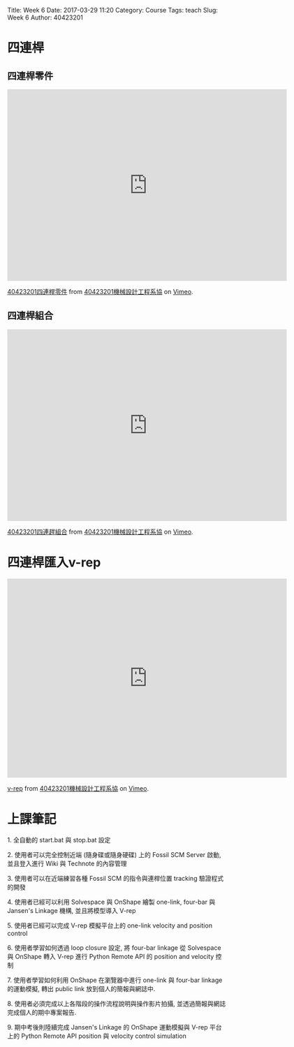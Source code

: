 Title: Week 6 
Date: 2017-03-29 11:20
Category: Course
Tags: teach
Slug: Week 6
Author: 40423201

<!-- PELICAN_END_SUMMARY -->

<h1>四連桿</h1>

<h2>四連桿零件</h2>

<iframe src="https://player.vimeo.com/video/211594708" width="640" height="439" frameborder="0" webkitallowfullscreen mozallowfullscreen allowfullscreen></iframe>
<p><a href="https://vimeo.com/211594708">40423201四連桿零件</a> from <a href="https://vimeo.com/user45597735">40423201機械設計工程系協</a> on <a href="https://vimeo.com">Vimeo</a>.</p>

<h2>四連桿組合</h2>

<iframe src="https://player.vimeo.com/video/211594891" width="640" height="439" frameborder="0" webkitallowfullscreen mozallowfullscreen allowfullscreen></iframe>
<p><a href="https://vimeo.com/211594891">40423201四連趕組合</a> from <a href="https://vimeo.com/user45597735">40423201機械設計工程系協</a> on <a href="https://vimeo.com">Vimeo</a>.</p>

<h1>四連桿匯入v-rep</h1>

<iframe src="https://player.vimeo.com/video/212843349" width="640" height="456" frameborder="0" webkitallowfullscreen mozallowfullscreen allowfullscreen></iframe>
<p><a href="https://vimeo.com/212843349">v-rep</a> from <a href="https://vimeo.com/user45597735">40423201機械設計工程系協</a> on <a href="https://vimeo.com">Vimeo</a>.</p>

<h1>上課筆記</h1>

<p>1. 全自動的 start.bat 與 stop.bat 設定</p>
<p>2. 使用者可以完全控制近端 (隨身碟或隨身硬碟) 上的 Fossil SCM Server 啟動, 並且登入進行 Wiki 與 Technote 的內容管理</p>
<p>3. 使用者可以在近端練習各種 Fossil SCM 的指令與連桿位置 tracking 驗證程式的開發</p>
<p>4. 使用者已經可以利用 Solvespace 與 OnShape 繪製 one-link, four-bar 與 Jansen's Linkage 機構, 並且將模型導入 V-rep</p>
<p>5. 使用者已經可以完成 V-rep 模擬平台上的 one-link velocity and position control</p>
<p>6. 使用者學習如何透過 loop closure 設定, 將 four-bar linkage 從 Solvespace 與 OnShape 轉入 V-rep 進行 Python Remote API 的 position and velocity 控制</p>
<p>7. 使用者學習如何利用 OnShape 在瀏覽器中進行 one-link 與 four-bar linkage 的運動模擬, 轉出 public link 放到個人的簡報與網誌中.</p>
<p>8. 使用者必須完成以上各階段的操作流程說明與操作影片拍攝, 並透過簡報與網誌完成個人的期中專案報告.</p>
<p>9. 期中考後則陸續完成 Jansen's Linkage 的 OnShape 運動模擬與 V-rep 平台上的 Python Remote API position 與 velocity control simulation</p>


